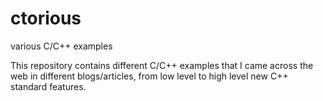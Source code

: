 # ctorious
various C/C++ examples

This repository contains different C/C++ examples that I came across the web in different blogs/articles, from low level to high level new C++ standard features.
